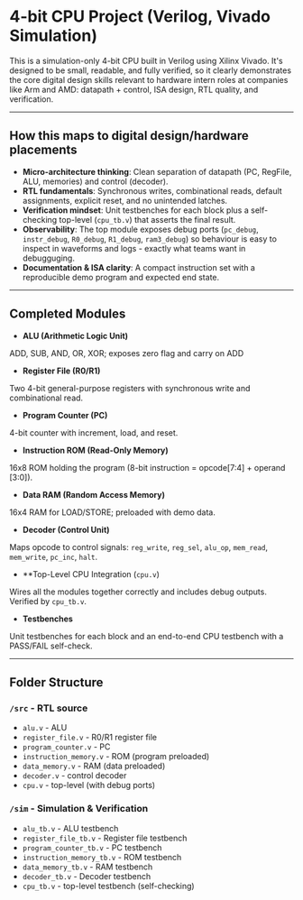 # 4-bit CPU Project (Verilog, Vivado Simulation)

This is a simulation-only 4-bit CPU built in Verilog using Xilinx Vivado. It's designed to be small, readable, and fully verified, so it clearly demonstrates the core digital design skills relevant to hardware intern roles at companies like Arm and AMD: datapath + control, ISA design, RTL quality, and verification.

---

## How this maps to digital design/hardware placements

- **Micro-architecture thinking**: Clean separation of datapath (PC, RegFile, ALU, memories) and control (decoder).
- **RTL fundamentals**: Synchronous writes, combinational reads, default assignments, explicit reset, and no unintended latches.
- **Verification mindset**: Unit testbenches for each block plus a self-checking top-level (`cpu_tb.v`) that asserts the final result.
- **Observability**: The top module exposes debug ports (`pc_debug`, `instr_debug`, `R0_debug`, `R1_debug`, `ram3_debug`) so behaviour is easy to inspect in waveforms and logs - exactly what teams want in debugguging. 
- **Documentation & ISA clarity**: A compact instruction set with a reproducible demo program and expected end state.

--- 

## Completed Modules

- **ALU (Arithmetic Logic Unit)**

ADD, SUB, AND, OR, XOR; exposes zero flag and carry on ADD

- **Register File (R0/R1)**

Two 4-bit general-purpose registers with synchronous write and combinational read.

- **Program Counter (PC)**

4-bit counter with increment, load, and reset.

- **Instruction ROM (Read-Only Memory)**

16x8 ROM holding the program (8-bit instruction = opcode[7:4] + operand [3:0]).

- **Data RAM (Random Access Memory)**

16x4 RAM for LOAD/STORE; preloaded with demo data.

- **Decoder (Control Unit)**

Maps opcode to control signals: `reg_write`, `reg_sel`, `alu_op`, `mem_read`, `mem_write`, `pc_inc`, `halt`.

- **Top-Level CPU Integration (`cpu.v`)

Wires all the modules together correctly and includes debug outputs. Verified by `cpu_tb.v`.

- **Testbenches**

Unit testbenches for each block and an end-to-end CPU testbench with a PASS/FAIL self-check.

---


## Folder Structure

### `/src` - **RTL source**

- `alu.v` - ALU
- `register_file.v` - R0/R1 register file
- `program_counter.v` - PC
- `instruction_memory.v` - ROM (program preloaded)
- `data_memory.v` - RAM (data preloaded)
- `decoder.v` - control decoder
- `cpu.v` - top-level (with debug ports)

### `/sim` - **Simulation & Verification**

- `alu_tb.v` - ALU testbench
- `register_file_tb.v` - Register file testbench
- `program_counter_tb.v` - PC testbench
- `instruction_memory_tb.v` - ROM testbench
- `data_memory_tb.v` - RAM testbench
- `decoder_tb.v` - Decoder testbench
- `cpu_tb.v` - top-level testbench (self-checking)


